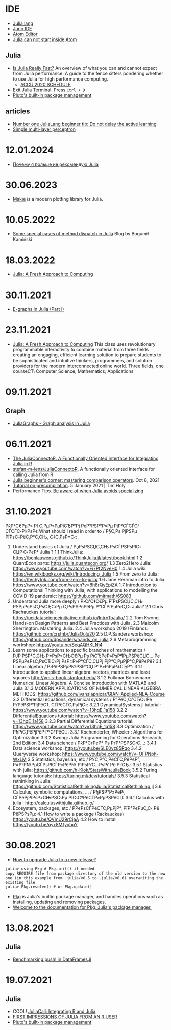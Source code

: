 

# IDE
- [Julia lang](https://julialang.org/downloads/)
- [Juno IDE](http://docs.junolab.org/latest/man/installation/#Installation-Instructions)
- [Atom Editor](https://atom.io/)
- [Julia can not start inside Atom](https://discourse.julialang.org/t/julia-can-not-start-inside-atom/18923)

## Julia
- [Is Julia Really Fast?](https://medium.com/codex/is-julia-really-fast-12cd7caef96b) An overview of what you can and cannot expect from Julia performance. A guide to the fence sitters pondering whether to use Julia for high performance computing.
	- [ACCU 2020 SCHEDULE](https://accu.org/conf-previous/2021/schedule/)
- Exit Julia Terminal. Press `Ctrl + D`
- [Pluto's built-in package management](https://github.com/fonsp/Pluto.jl/wiki/%F0%9F%8E%81-Package-management)

## articles
- [Number one JuliaLang beginner tip: Do not delay the active learning](https://juliaifrank.com/active-learning-in-programming/)
- [Simple multi-layer perceptron](https://fluxml.ai/tutorials/2021/01/26/mlp.html)

# 12.01.2024
- [Почему я больше не рекомендую Julia](https://habr.com/ru/articles/666332/)

# 30.06.2023
- [Makie](https://makie.org/) is a modern plotting library for Julia.

# 10.05.2022
- [Some special cases of method dispatch in Julia](https://bkamins.github.io/julialang/2022/04/15/dispatch.html) Blog by Bogumił Kamiński

# 18.03.2022
- [Julia: A Fresh Approach to Computing](https://computationalthinking.mit.edu/Spring21/)

# 30.11.2021
- [E-graphs in Julia (Part I)](https://www.philipzucker.com/egraph-1/)

# 23.11.2021
- [Julia: A Fresh Approach to Computing](https://computationalthinking.mit.edu/Spring21/)
This class uses revolutionary programmable interactivity to combine material from three fields creating an engaging, efficient learning solution to prepare students to be sophisticated and intuitive thinkers, programmers, and solution providers for the modern interconnected online world.
Three fields, one courseСЋ Computer Science; Mathematics; Applications

# 09.11.2021
## Graph
- [JuliaGraphs - Graph analysis in Julia](https://juliagraphs.org/)

# 06.11.2021
- [The JuliaConnectoR. A Functionally Oriented Interface for Integrating Julia in R](https://arxiv.org/ftp/arxiv/papers/2005/2005.06334.pdf)
- [stefan-m-lenz/JuliaConnectoR](https://github.com/stefan-m-lenz/JuliaConnectoR). A functionally oriented interface for calling Julia from R
- [Julia beginner's corner: mastering comparison operators](https://bkamins.github.io/julialang/2021/10/08/comparisons.html). Oct 8, 2021
- [Tutorial on precompilation](https://julialang.org/blog/2021/01/precompile_tutorial/). 5 January 2021 | Tim Holy
- Performance Tips. [Be aware of when Julia avoids specializing](https://docs.julialang.org/en/v1/manual/performance-tips/#Be-aware-of-when-Julia-avoids-specializing)

# 31.10.2021
РќР°С€РµР» РІ С‚РµР»РµРіСЂР°Рј РєР°РЅР°Р»Рµ РјР°СЃСЃСѓ СЃСЃС‹Р»РѕРє
What should I read in order to / Р§С‚Рѕ РјРЅРµ РїРѕС‡РёС‚Р°С‚СЊ, С‡С‚РѕР±С‹:


1. Understand basics of Julia / РџРѕРЅСЏС‚СЊ РѕСЃРЅРѕРІС‹ СЏР·С‹РєР° Julia ?
	1.1 ThinkJulia: https://benlauwens.github.io/ThinkJulia.jl/latest/book.html
	1.2 QuantEcon parts: https://julia.quantecon.org/
	1.3 Zero2Hero Julia: https://www.youtube.com/watch?v=Fi7Pf2NveH0
	1.4 Julia wiki: https://en.wikibooks.org/wiki/Introducing_Julia
	1.5 From zero to Julia: https://techytok.com/from-zero-to-julia/
	1.6 Jane Herriman intro to Julia: https://www.youtube.com/watch?v=8h8rQyEpiZA
	1.7  Introduction to Computational Thinking with Julia, with applications to modelling the COVID-19 pandemic: https://github.com/mitmath/6S083
2. Understand Julia more deeply / Р›СѓС‡С€Рµ РїРѕРЅСЏС‚СЊ РЅРµРєРѕС‚РѕСЂС‹Рµ С‚РѕРЅРєРёРµ Р°СЃРїРµРєС‚С‹ Julia?
	2.1 Chris Rachauckas tutorial: https://ucidatascienceinitiative.github.io/IntroToJulia/
	2.2 Tom Kwong. Hands-on Design Patterns and Best Practices with Julia. 
	2.3 Malcolm Sherrington. Mastering Julia.
	2.4 Julia workshop 2019 (Finland): https://github.com/crstnbr/JuliaOulu20
	2.5 D.P.Sanders workshop: https://github.com/dpsanders/hands_on_julia
	2.6 Metaprogramming workshop: https://youtu.be/SeqAQHKLNj4
3. Learn some applications to specific branches of mathematics / РЈР·РЅР°С‚СЊ Р±РѕР»СЊС€Рµ Рѕ
РїСЂРёР»РѕР¶РµРЅРёСЏС… Рє РЅРµРєРѕС‚РѕСЂС‹Рј РѕР±Р»Р°СЃС‚СЏРј РјР°С‚РµРјР°С‚РёРєРё?
	3.1 Linear algebra / Р›РёРЅРµР№РЅР°СЏ Р°Р»РіРµР±СЂР°:
		3.1.1 Introduction to applied linear algebra: vectors, matrices and least squares http://vmls-book.stanford.edu/
		3.1.2 Folkmar Bornemann: Numerical Linear Algebra. A Concise Introduction  with MATLAB and Julia
		3.1.3 MODERN APPLICATIONS OF NUMERICAL LINEAR ALGEBRA METHODS: https://github.com/ivanslapnicar/GIAN-Applied-NLA-Course
	3.2 Differential equations, dynamical systems / Р”РёС„СѓСЂС‹ Рё РґРёРЅР°РјРёС‡. СЃРёСЃС‚РµРјС‹:
		3.2.1 DynamicalSystems.jl tutorial: https://www.youtube.com/watch?v=13hqE_1a158
		3.2.2 DifferentialEquations tutorial: https://www.youtube.com/watch?v=13hqE_1a158
		3.2.3 Partial Differential Equations tutorial: https://www.youtube.com/watch?v=13hqE_1a158
	3.3 Optimization / РћРїС‚РёРјРёР·Р°С†РёСЏ:
		3.3.1 Kochenderfer, Wheeler : Algorithms for Optimization
		3.3.2 Kwong: Julia Programming for Operations Research, 2nd Edition
	3.4 Data science / РќР°СѓРєР° Рѕ РґР°РЅРЅС‹С…:
		3.4.1 Data science workshop: https://youtu.be/SLE0vz85Rqo
		3.4.2 Queryverse workshop: https://www.youtube.com/watch?v=OFPNph-WxLM
	3.5 Statistics, bayesian, etc / РЎС‚Р°С‚РёСЃС‚РёРєР°, Р±Р°Р№РµСЃРѕРІСЃРєРёР№ РїРѕРґС…РѕРґ Рё РґСЂ.:
		3.5.1 Statistics with julia: https://github.com/h-Klok/StatsWithJuliaBook
		3.5.2 Turing language tutorials: https://turing.ml/dev/tutorials/
		3.5.3 Statistical rethinking in Julia: https://github.com/StatisticalRethinkingJulia/StatisticalRethinking.jl
	3.6 Calculus, symbolic computations, ... / РђРЅР°Р»РёР·, СЃРёРјРІРѕР»СЊРЅС‹Рµ РІС‹С‡РёСЃР»РµРЅРёСЏ:
		3.6.1 Calculus with julia : http://calculuswithjulia.github.io/
4. Ecosystem, packages, etc / Р­РєРѕСЃРёСЃС‚РµРјР°, РїР°РєРµС‚С‹ Рё РёРЅРѕРµ:
	4.1 How to write a package (Rackauckas) https://youtu.be/QVmU29rCjaA
	4.2 How to install https://youtu.be/oyx8M1yoboY

# 30.08.2021
- [How to upgrade Julia to a new release?](https://newbedev.com/how-to-upgrade-julia-to-a-new-release)
```
julia> using Pkg # Pkg.init() if needed
copy REQUIRE file from package directory of the old version to the new one (in this example from .julia/v0.5 to .julia/v0.6) overwriting the existing file
julia> Pkg.resolve() # or Pkg.update()
```
- [Pkg](https://docs.julialang.org/en/v1/stdlib/Pkg/) is Julia's builtin package manager, and handles operations such as installing, updating and removing packages.
- [Welcome to the documentation for Pkg, Julia's package manager.](https://pkgdocs.julialang.org/v1/)

# 13.08.2021
## Julia
- [Benchmarking push! in DataFrames.jl](https://bkamins.github.io/julialang/2021/06/25/push.html)

# 19.07.2021
## Julia
- COOL! [JuliaCall: Integrating R and Julia](https://hwborchers.github.io/)
- [FIRST IMPRESSIONS OF JULIA FROM AN R USER](https://mdneuzerling.com/post/first-impressions-of-julia-from-an-r-user/)
- [Pluto's built-in package management](https://github.com/fonsp/Pluto.jl/wiki/%F0%9F%8E%81-Package-management)

